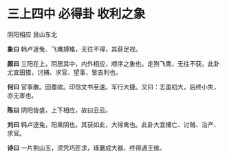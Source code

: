 # 三上四中 必得卦 收利之象

阴阳相应 艮山东北

**象曰** 韩卢逐兔．飞鹰搏雉，无往不得，其获足视。

**颜曰** 三阳在上，阴居其中，内外相应，顺序之象也。走狗飞鹰，无往不获。此卦尤宜田猎，讨捕、求官、望事，皆吉利也。

**何曰** 官事散。田蚕收。印信文书至速。军行大捷。又曰：志虽初大，后终小失，亦无害也。

**陈曰** 阴阳皆盛，上下相应，故曰云云。

**刘曰** 韩卢逐兔，阳乘阴也。其获如此，大得禽也。此卦大宜捕亡、讨贼、治产、求官。

**诗曰** 一片荆山玉，须凭巧匠求，琢磨成大器，终得遇王侯。
